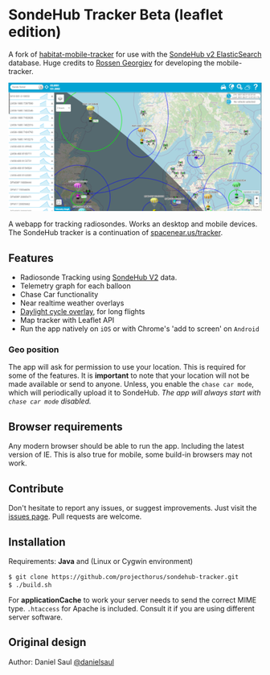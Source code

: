 # SondeHub Tracker Beta (leaflet edition)

A fork of [habitat-mobile-tracker](https://github.com/rossengeorgiev/habitat-mobile-tracker) for use with the [SondeHub v2 ElasticSearch](https://github.com/projecthorus/sondehub-infra/wiki/ElasticSearch-Kibana-access) database. Huge credits to [Rossen Georgiev](https://github.com/rossengeorgiev/) for developing the mobile-tracker.

![mobile tracker screenshot](resources/mobiletracker-screencap.png "mobile tracker screenshot")

A webapp for tracking radiosondes. Works an desktop and mobile devices.
The SondeHub tracker is a continuation of [spacenear.us/tracker](http://spacenear.us/tracker).

## Features

* Radiosonde Tracking using [SondeHub V2](https://github.com/projecthorus/sondehub-infra/wiki/ElasticSearch-Kibana-access) data. 
* Telemetry graph for each balloon
* Chase Car functionality
* Near realtime weather overlays
* [Daylight cycle overlay](https://github.com/rossengeorgiev/nite-overlay), for long flights
* Map tracker with Leaflet API
* Run the app natively on `iOS` or with Chrome's 'add to screen' on `Android`

### Geo position

The app will ask for permission to use your location.
This is required for some of the features. It is **important** to note that
your location will not be made available or send to anyone. Unless, you enable
 the `chase car mode`, which will periodically upload it to SondeHub. _The app
will always start with `chase car mode` disabled._

## Browser requirements

Any modern browser should be able to run the app. Including the latest version of IE.
This is also true for mobile, some build-in browsers may not work.

## Contribute

Don't hesitate to report any issues, or suggest improvements. Just visit the [issues page](https://github.com/projecthorus/sondehub-tracker/issues).
Pull requests are welcome.

## Installation

Requirements: __Java__ and (Linux or Cygwin environment)

    $ git clone https://github.com/projecthorus/sondehub-tracker.git
    $ ./build.sh

For __applicationCache__ to work your server needs to send the correct MIME type.
`.htaccess` for Apache is included. Consult it if you are using different server software.

## Original design

Author: Daniel Saul [@danielsaul](https://github.com/danielsaul)




